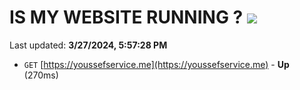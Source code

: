 # IS MY WEBSITE RUNNING ? [![](https://img.shields.io/static/v1?label=Sponsor&message=%E2%9D%A4&logo=GitHub&color=%23fe8e86)](https://github.com/sponsors/<username>)

Last updated: **3/27/2024, 5:57:28 PM**

- `GET` [https://youssefservice.me](https://youssefservice.me) - **Up** (270ms)

